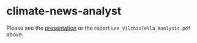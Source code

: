 # climate-news-analyst
Please see the [presentation](https://drive.google.com/file/d/1J4lUi5AH3wteoS463pzP3QkNUXcV4783/view?usp=sharing) or the report `Lee_VilchisTella_Analysis.pdf` above.


